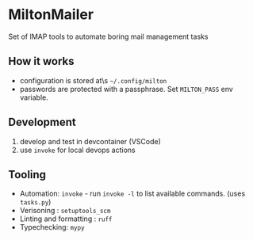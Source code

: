 # MiltonMailer



Set of IMAP tools to automate boring mail management tasks

## How it works

* configuration is stored at\s `~/.config/milton`
* passwords are protected with a passphrase. Set `MILTON_PASS` env variable.



## Development


1. develop and test in devcontainer (VSCode)
2. use `invoke` for local devops actions

## Tooling

* Automation: `invoke` - run `invoke -l` to list available commands. (uses `tasks.py`)
* Verisoning : `setuptools_scm`
* Linting and formatting : `ruff`
* Typechecking: `mypy`
